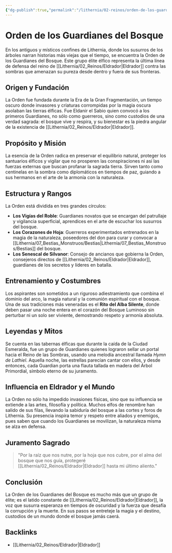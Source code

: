 ```yaml
---
{"dg-publish":true,"permalink":"/lithernia/02-reinos/orden-de-los-guardianes-del-bosque/","title":"Orden de los Guardianes del Bosque","tags":["lithernia","organizacion","elfos","Eldrador"]}
---
```


# Orden de los Guardianes del Bosque

En los antiguos y místicos confines de Lithernia, donde los susurros de los árboles narran historias más viejas que el tiempo, se encuentra la Orden de los Guardianes del Bosque. Este grupo élite élfico representa la última línea de defensa del reino de [[Lithernia/02_Reinos/Eldrador\|Eldrador]] contra las sombras que amenazan su pureza desde dentro y fuera de sus fronteras.

## Origen y Fundación

La Orden fue fundada durante la Era de la Gran Fragmentación, un tiempo oscuro donde invasores y criaturas corrompidas por la magia oscura asolaban las tierras élficas. Fue Eldanir el Sabio quien convocó a los primeros Guardianes, no sólo como guerreros, sino como custodios de una verdad sagrada: el bosque vive y respira, y su bienestar es la piedra angular de la existencia de [[Lithernia/02_Reinos/Eldrador\|Eldrador]].

## Propósito y Misión

La esencia de la Orden radica en preservar el equilibrio natural, proteger los santuarios élficos y vigilar que no prosperen las conspiraciones ni así las fuerzas externas que buscan profanar la sagrada tierra. Sirven tanto como centinelas en la sombra como diplomáticos en tiempos de paz, guiando a sus hermanos en el arte de la armonía con la naturaleza.

## Estructura y Rangos

La Orden está dividida en tres grandes círculos:

- **Los Vigías del Roble**: Guardianes novatos que se encargan del patrullaje y vigilancia superficial, aprendices en el arte de escuchar los susurros del bosque.
- **Los Corazones de Hoja**: Guerreros experimentados entrenados en la magia de la naturaleza, poseedores del don para curar y convocar a [[Lithernia/07_Bestias_Monstruos/Bestias\|Lithernia/07_Bestias_Monstruos/Bestias]] del bosque.
- **Los Senescal de Silvanor**: Consejo de ancianos que gobierna la Orden, consejeros directos de [[Lithernia/02_Reinos/Eldrador\|Eldrador]], guardianes de los secretos y líderes en batalla.

## Entrenamiento y Costumbres

Los aspirantes son sometidos a un riguroso adiestramiento que combina el dominio del arco, la magia natural y la comunión espiritual con el bosque. Una de sus tradiciones más veneradas es el **Rito del Alba Silente**, donde deben pasar una noche entera en el corazón del Bosque Luminoso sin perturbar ni un solo ser viviente, demostrando respeto y armonía absoluta.

## Leyendas y Mitos

Se cuenta en las tabernas élficas que durante la caída de la Ciudad Esmeralda, fue un grupo de Guardianes quienes lograron sellar un portal hacia el Reino de las Sombras, usando una melodía ancestral llamada *Hymn de Lathiel*. Aquella noche, las estrellas parecían cantar con ellos, y desde entonces, cada Guardian porta una flauta tallada en madera del Árbol Primordial, símbolo eterno de su juramento.

## Influencia en Eldrador y el Mundo

La Orden no sólo ha impedido invasiones físicas, sino que su influencia se extiende a las artes, filosofía y política. Muchos elfos de renombre han salido de sus filas, llevando la sabiduría del bosque a las cortes y foros de Lithernia. Su presencia inspira temor y respeto entre aliados y enemigos, pues saben que cuando los Guardianes se movilizan, la naturaleza misma se alza en defensa.

## Juramento Sagrado

> "Por la raíz que nos nutre, por la hoja que nos cubre, por el alma del bosque que nos guía, protegeré [[Lithernia/02_Reinos/Eldrador\|Eldrador]] hasta mi último aliento."

## Conclusión

La Orden de los Guardianes del Bosque es mucho más que un grupo de élite; es el latido constante de [[Lithernia/02_Reinos/Eldrador\|Eldrador]], la voz que susurra esperanza en tiempos de oscuridad y la fuerza que desafía la corrupción y la muerte. En sus pasos se entreteje la magia y el destino, custodios de un mundo donde el bosque jamás caerá.

## Backlinks
- [[Lithernia/02_Reinos/Eldrador\|Eldrador]]
